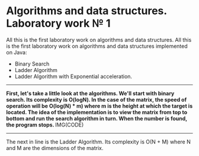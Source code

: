 # Algorithms and data structures. Laboratory work № 1
 All this is the first laboratory work on algorithms and data structures. All this is the first laboratory work on algorithms and data structures implemented on Java:
- Binary Search 
- Ladder Algorithm 
- Ladder Algorithm with Exponential acceleration.
---
<b>First, let's take a little look at the algorithms. We'll start with binary search.
Its complexity is O(logN). In the case of the matrix, the speed of operation will be O(log(N) * m) where m is the height at which the target is located. 
The idea of the implementation is to view the matrix from top to bottom and run the search algorithm in turn. When the number is found, the program stops. </b>
IMG(CODE)

---
The next in line is the Ladder Algorithm. Its complexity is O(N + M) where N and M are the dimensions of the matrix.
